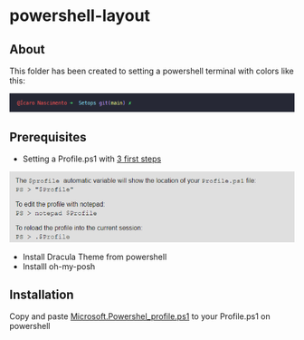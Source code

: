 # powershell-layout



## About

This folder has been created to setting a powershell terminal
with colors like this:

![MyPowershell][img-mypowershell]


## Prerequisites
- Setting a Profile.ps1 with [3 first steps](https://ss64.com/ps/syntax-profile.html)

![steps][img-steps]


- Install Dracula Theme from powershell 
- Installl oh-my-posh

## Installation

Copy and paste [Microsoft.Powershel_profile.ps1](https://github.com/IcaroNascimento/setops/blob/main/powershell-layout/Microsoft.PowerShell_profile.ps1) to your Profile.ps1 on powershell

[img-mypowershell]: img/mypowershell.png
[img-steps]: img/steps.png 